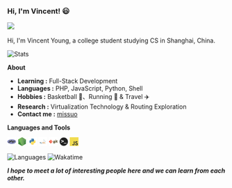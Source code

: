 ### Hi, I'm Vincent! 😃

![](https://profile-counter.glitch.me/missuo/count.svg)

Hi, I'm Vincent Young, a college student studying CS in Shanghai, China.

![Stats](https://github-readme-stats.vercel.app/api?username=missuo&count_private=true&show_icons=true&theme=material-palenight&include_all_commits=true)

**About**

-  **Learning :** Full-Stack Development 
-  **Languages :** PHP, JavaScript, Python, Shell
-  **Hobbies :** Basketball :basketball:、Running :running: & Travel :airplane: 
-  **Research :** Virtualization Technology & Routing Exploration
-  **Contact me :** [missuo](https://t.me/missuo)

**Languages and Tools**

<code><img height="20" src="https://raw.githubusercontent.com/github/explore/80688e429a7d4ef2fca1e82350fe8e3517d3494d/topics/php/php.png"></code>
<code><img height="20" src="https://raw.githubusercontent.com/github/explore/80688e429a7d4ef2fca1e82350fe8e3517d3494d/topics/nodejs/nodejs.png"></code>
<code><img height="20" src="https://raw.githubusercontent.com/github/explore/80688e429a7d4ef2fca1e82350fe8e3517d3494d/topics/python/python.png"></code>
<code><img height="20" src="https://raw.githubusercontent.com/github/explore/80688e429a7d4ef2fca1e82350fe8e3517d3494d/topics/mysql/mysql.png"></code>
<code><img height="20" src="https://raw.githubusercontent.com/github/explore/80688e429a7d4ef2fca1e82350fe8e3517d3494d/topics/git/git.png"></code>
<code><img height="20" src="https://raw.githubusercontent.com/github/explore/80688e429a7d4ef2fca1e82350fe8e3517d3494d/topics/terminal/terminal.png"></code>
<code><img height="20" src="https://raw.githubusercontent.com/github/explore/80688e429a7d4ef2fca1e82350fe8e3517d3494d/topics/javascript/javascript.png"></code>

![Languages](https://github-readme-stats.vercel.app/api/top-langs/?username=missuo&&show_icons=true&hide_border=true&theme=material-palenight&langs_count=8&exclude_repo=JD)
![Wakatime](https://github-readme-stats.vercel.app/api/wakatime?username=missuo&layout=compact&theme=material-palenight&hide_border=true)

<em><b>I hope to meet a lot of interesting people here and we can learn from each other.</b></em>
